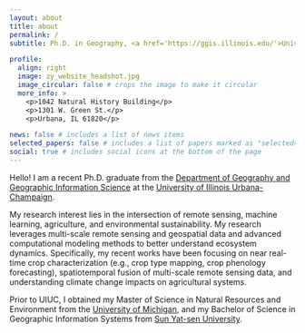 ```yaml
---
layout: about
title: about
permalink: /
subtitle: Ph.D. in Geography, <a href='https://ggis.illinois.edu/'>University of Illinois Urbana-Champaign</a>

profile:
  align: right
  image: zy_website_headshot.jpg
  image_circular: false # crops the image to make it circular
  more_info: >
    <p>1042 Natural History Building</p>
    <p>1301 W. Green St.</p>
    <p>Urbana, IL 61820</p>

news: false # includes a list of news items
selected_papers: false # includes a list of papers marked as "selected={true}"
social: true # includes social icons at the bottom of the page
---
```


Hello! I am a recent Ph.D. graduate from the [Department of Geography and Geographic Information Science](https://ggis.illinois.edu/) at the [University of Illinois Urbana-Champaign](https://illinois.edu).

My research interest lies in the intersection of remote sensing, machine learning, agriculture, and environmental sustainability. My research leverages multi-scale remote sensing and geospatial data and advanced computational modeling methods to better understand ecosystem dynamics. Specifically, my recent works have been focusing on near real-time crop characterization (e.g., crop type mapping, crop phenology forecasting), spatiotemporal fusion of multi-scale remote sensing data, and understanding climate change impacts on agricultural systems.

Prior to UIUC, I obtained my Master of Science in Natural Resources and Environment from the [University of Michigan](https://seas.umich.edu), and my Bachelor of Science in Geographic Information Systems from [Sun Yat-sen University](https://gp.sysu.edu.cn/en).
